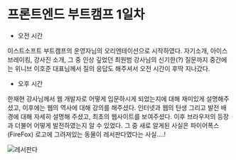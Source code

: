 # 프론트엔드 부트캠프 1일차

* 오전 시간

이스트소프트 부트캠프의 운영자님의 오리엔테이션으로 시작하였다.
자기소개, 아이스브레이킹, 강사진 소개, 그 중 인상 깊었던 최원범 강사님의 신기한(?) 질문까지
중간에는 위니브 이호준 대표님께서 질의 응답도 해주셔서 오전 시간이 후딱 지나갔다.

* 오후 시간

한재현 강사님께서 웹 개발자로 어떻게 입문하시게 되었는지에 대해 재미있게 설명해주셨고, 이후에는 웹의 역사에 대해 강의를 해주셨다.
인터넷과 웹의 탄생 그리고 발전 배경에 대해 자세히 설명해 주셨고, 최초의 웹사이트를 보여주셨다.
이후 브라우저의 등장과 더불어 어떻게 발전하였는지 알 수 있었다.
그 중 새로 알게된 사실은 파이어폭스(FireFox) 로고에 그려져있는 동물이 레서판다였다는 사실....!

![레서판다](img/panda.png)